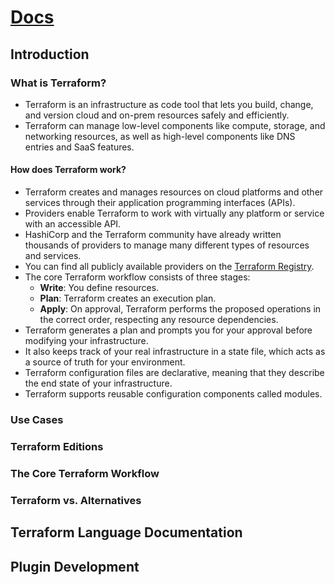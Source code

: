 # [Docs](https://developer.hashicorp.com/terraform/docs)

## Introduction

### What is Terraform?

- Terraform is an infrastructure as code tool that lets you build,
 change, and version cloud and on-prem resources safely and efficiently.
- Terraform can manage low-level components like compute, storage,
 and networking resources, as well as high-level components like DNS entries and SaaS features.

#### How does Terraform work?

- Terraform creates and manages resources on cloud platforms and other services through 
their application programming interfaces (APIs).
- Providers enable Terraform to work with virtually any platform or service with an accessible API.
- HashiCorp and the Terraform community have already written thousands of providers to manage
 many different types of resources and services.
- You can find all publicly available providers on the [Terraform Registry](https://registry.terraform.io/?product_intent=terraform).
- The core Terraform workflow consists of three stages:
    - **Write**: You define resources.
    - **Plan**: Terraform creates an execution plan.
    - **Apply**: On approval, Terraform performs the proposed operations in the correct order,
     respecting any resource dependencies.
- Terraform generates a plan and prompts you for your approval before modifying your infrastructure.
- It also keeps track of your real infrastructure in a state file, which acts as a source of truth
 for your environment.
- Terraform configuration files are declarative, meaning that they describe the end state of your infrastructure.
- Terraform supports reusable configuration components called modules.

### Use Cases

### Terraform Editions

### The Core Terraform Workflow

### Terraform vs. Alternatives

## Terraform Language Documentation

## Plugin Development
